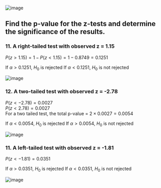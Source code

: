 
![image](https://github.com/user-attachments/assets/8d3f35f5-df65-4ddf-9bf9-a2dee65dde66)

## Find the p-value for the z-tests and determine the significance of the results.

### 11. A right-tailed test with observed z = 1.15

$P(z \gt 1.15) = 1 - P(z \lt 1.15) = 1 - 0.8749 = 0.1251$  

If $\alpha \gt 0.1251$, $H_{0}$ is rejected
If $\alpha \lt 0.1251$, $H_{0}$ is not rejected

![image](https://github.com/user-attachments/assets/bcc05a6e-63f9-450a-9363-9dd831544154)


### 12. A two-tailed test with observed z = -2.78

$P(z \lt -2.78) = 0.0027$  
$P(z \lt 2.78) = 0.0027$  
For a two tailed test, the total p-value = $2 \times 0.0027 = 0.0054$  

If $\alpha \lt 0.0054$, $H_{0}$ is rejected
If $\alpha \gt 0.0054$, $H_{0}$ is not rejected

![image](https://github.com/user-attachments/assets/ae0bf6a9-7456-4aa1-afea-0b7a221768b0)


### 11. A left-tailed test with observed z = -1.81

$P(z \lt -1.81) = 0.0351$  

If $\alpha \gt 0.0351$, $H_{0}$ is rejected
If $\alpha \lt 0.0351$, $H_{0}$ is not rejected

![image](https://github.com/user-attachments/assets/38ff2bae-986a-411f-8354-b4a672a724b8)



